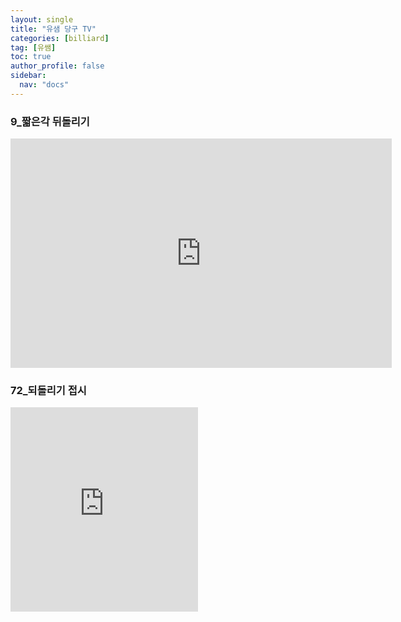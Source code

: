 ```yaml
---
layout: single
title: "유샘 당구 TV"
categories: [billiard]
tag: [유쌤]
toc: true
author_profile: false
sidebar:
  nav: "docs"
---
```


### 9_짧은각 뒤돌리기

<iframe src="https://onedrive.live.com/embed?resid=3D46A5980CA74AE2%2116699&authkey=!AE4pz6jW7Zbjbhg&em=2" width="610px" height="367px" frameborder="0" scrolling="no"></iframe>

### 72_되돌리기 접시

<iframe src="https://onedrive.live.com/embed?resid=3D46A5980CA74AE2%2116697&authkey=!AFJDxs-3E8sb66s&em=2" **width="402" height="327"** frameborder="0" scrolling="no"></iframe>
